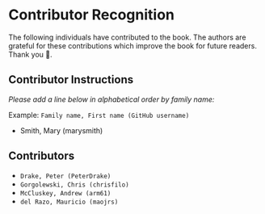# Contributor Recognition

The following individuals have contributed to the book. The authors
are grateful for these contributions which improve the book for future
readers. Thank you :bouquet:.

## Contributor Instructions

_Please add a line below in alphabetical order by family name:_

Example: `Family name, First name (GitHub username)`

- Smith, Mary (marysmith)

## Contributors

- `Drake, Peter (PeterDrake)`
- `Gorgolewski, Chris (chrisfilo)`
- `McCluskey, Andrew (arm61)`
- `del Razo, Mauricio (maojrs)`
